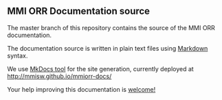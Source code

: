 ## MMI ORR Documentation source

The master branch of this repository contains the source of the MMI ORR documentation. 

The documentation source is written in plain text files using 
[Markdown](http://daringfireball.net/projects/markdown/) syntax.

We use [MkDocs tool](http://www.mkdocs.org/) for the site generation,
currently deployed at http://mmisw.github.io/mmiorr-docs/

Your help improving this documentation is 
[welcome!](https://github.com/mmisw/mmiorr-docs/blob/master/CONTRIBUTING.md)
